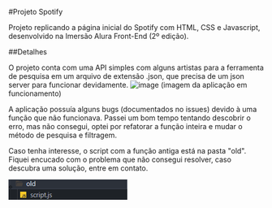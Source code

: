 #Projeto Spotify

Projeto replicando a página inicial do Spotify com HTML, CSS e Javascript, desenvolvido na Imersão Alura Front-End (2º edição).

##Detalhes

O projeto conta com uma API simples com alguns artistas para a ferramenta de pesquisa em um arquivo de extensão .json, que precisa de um json server para funcionar devidamente.
![image](https://github.com/user-attachments/assets/dd009edc-e0e6-4961-a4e1-5538ab4a5d6a)
(imagem da aplicação em funcionamento)

A aplicação possuía alguns bugs (documentados no issues) devido à uma função que não funcionava. Passei um bom tempo tentando descobrir o erro, mas não consegui, optei por refatorar a função inteira e mudar o método de pesquisa e filtragem.

Caso tenha interesse, o script com a função antiga está na pasta "old". Fiquei encucado com o problema que não consegui resolver, caso descubra uma solução, entre em contato.

![image](./old/image.png)
